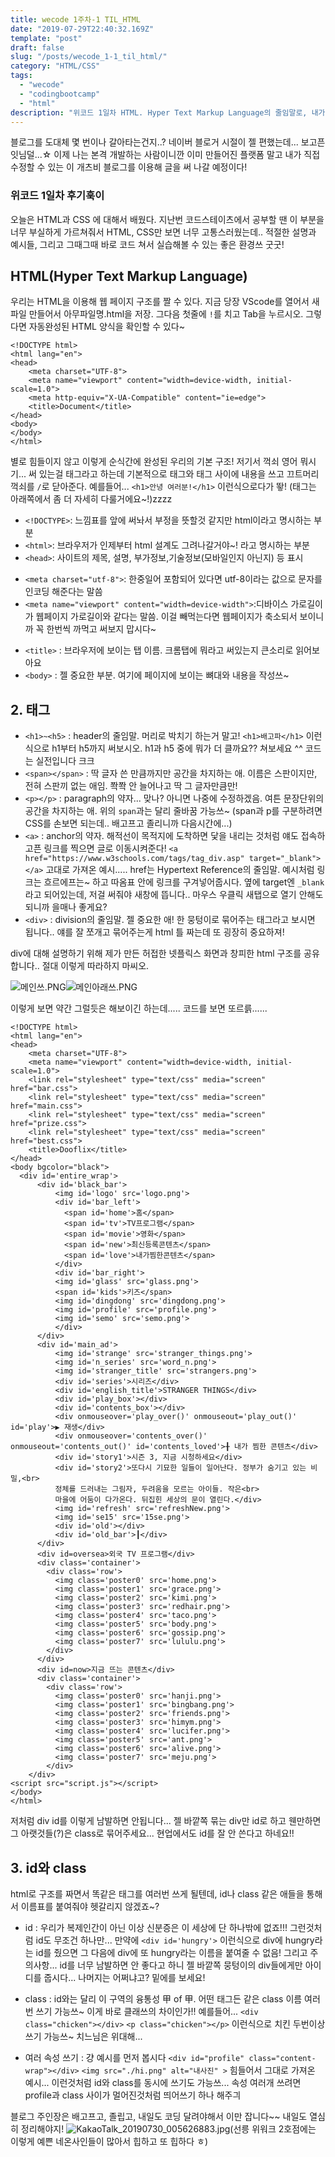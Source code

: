```yaml
---
title: wecode 1주차-1 TIL_HTML
date: "2019-07-29T22:40:32.169Z"
template: "post"
draft: false
slug: "/posts/wecode_1-1_til_html/"
category: "HTML/CSS"
tags:
  - "wecode"
  - "codingbootcamp"
  - "html"
description: "위코드 1일차 HTML. Hyper Text Markup Language의 줄임말로, 내가 쓰고 있는 방식인 Markdown과는 반대. 나중에 이 부분에 대해서도 한 차례 정리해볼 생각이다!"
---
```


<!-- - [html 구조 알아보기](#the-first-transition)
- [html 태그의 종류](#the-digital-age)
- [id와 class](#loss-of-humanity-through-transitions) -->

블로그를 도대체 몇 번이나 갈아타는건지..? 네이버 블로거 시절이 젤 편했는데... 보고픈 잇님덜...☆ 
이제 나는 본격 개발하는 사람이니깐 이미 만들어진 플랫폼 말고 내가 직접 수정할 수 있는 이 개츠비 블로그를 이용해 글을 써 나갈 예정이다!

### 위코드 1일차 후기훅이
오늘은 HTML과 CSS 에 대해서 배웠다.
지난번 코드스테이츠에서 공부할 땐 이 부분을 너무 부실하게 가르쳐줘서 HTML, CSS만 보면 너무 고통스러웠는데.. 적절한 설명과 예시들, 그리고 그때그때 바로 코드 쳐서 실습해볼 수 있는 좋은 환경쓰 굿굿!

## HTML(Hyper Text Markup Language)
우리는 HTML을 이용해 웹 페이지 구조를 짤 수 있다.
지금 당장 VScode를 열어서 새파일 만들어서 아무파일명.html을 저장. 그다음 첫줄에 `!`를 치고 Tab을 누르시오.
그렇다면 자동완성된 HTML 양식을 확인할 수 있다~

```
<!DOCTYPE html>
<html lang="en">
<head>
    <meta charset="UTF-8">
    <meta name="viewport" content="width=device-width, initial-scale=1.0">
    <meta http-equiv="X-UA-Compatible" content="ie=edge">
    <title>Document</title>
</head>
<body>
</body>
</html>
```

별로 힘들이지 않고 이렇게 순식간에 완성된 우리의 기본 구조!
저기서 꺽쇠 영어 뭐시기... 써 있는걸 태그라고 하는데
기본적으로 태그와 태그 사이에 내용을 쓰고 끄트머리 꺽쇠를 `/`로 닫아준다.
예를들어... `<h1>안녕 여러분!</h1>` 이런식으로다가 뙇!
(태그는 아래쪽에서 좀 더 자세히 다룰거에요~!)zzzz 

* `<!DOCTYPE>`: 느낌표를 앞에 써놔서 부정을 뜻할것 같지만 html이라고 명시하는 부분
* `<html>`: 브라우저가 인제부터 html 설계도 그려나갈거야~! 라고 명시하는 부분
* `<head>`: 사이트의 제목, 설명, 부가정보,기술정보(모바일인지 아닌지) 등 표시
- `<meta charset="utf-8">`: 한중일어 포함되어 있다면 utf-8이라는 값으로 문자를 인코딩 해준다는 말씀
- `<meta name="viewport" content="width=device-width">`:디바이스 가로길이가 웹페이지 가로길이와 같다는 말씀. 이걸 빼먹는다면 웹페이지가 축소되서 보이니까 꼭 한번씩 까먹고 써보지 맙시다~
* `<title>` : 브라우저에 보이는 탭 이름. 크롬탭에 뭐라고 써있는지 큰소리로 읽어보아요
* `<body>` : 젤 중요한 부분. 여기에 페이지에 보이는 뼈대와 내용을 작성쓰~


## 2. 태그
* `<h1>~<h5>` : header의 줄임말. 머리로 박치기 하는거 말고! `<h1>배고파</h1>` 이런 식으로 h1부터 h5까지 써보시오. h1과 h5 중에 뭐가 더 클까요?? 쳐보세요 ^^ 코드는 실전입니다 크크
* `<span></span>` : 딱 글자 쓴 만큼까지만 공간을 차지하는 애. 이름은 스판이지만, 전혀 스판끼 없는 애임. 쫙쫙 안 늘어나고 딱 그 글자만큼만!
* `<p></p>` : paragraph의 약자... 맞나? 아니면 나중에 수정하겠음. 여튼 문장단위의 공간을 차지하는 애. 위의 `span`과는 달리 줄바꿈 가능쓰~
(span과 p를 구분하려면 CSS를 손보면 되는데.. 배고프고 졸리니까 다음시간에...)
* `<a>` : anchor의 약자. 해적선이 목적지에 도착하면 닻을 내리는 것처럼 얘도 접속하고픈 링크를 찍으면 글로 이동시켜준다! 
`<a href="https://www.w3schools.com/tags/tag_div.asp" target="_blank"></a>`
고대로 가져온 예시..... href는 Hypertext Reference의 줄임말. 예시처럼 링크는 흐르에프는~ 하고 따옴표 안에 링크를 구겨넣어줍시다. 옆에 target엔 `_blank`라고 되어있는데, 저걸 써줘야 새창에 뜹니다.. 마우스 우클릭 새탭으로 열기 안해도 되니까 을매나 좋게요?
* `<div>` : division의 줄임말. 젤 중요한 애! 한 뭉텅이로 묶어주는 태그라고 보시면 됩니다.. 얘를 잘 쪼개고 묶어주는게 html 틀 짜는데 또 굉장히 중요하져!

div에 대해 설명하기 위해 제가 만든 허접한 넷플릭스 화면과 창피한 html 구조를 공유합니다.. 절대 이렇게 따라하지 마씨오.

![메인쓰.PNG](https://images.velog.io/post-images/dooreplay/e74b1070-b268-11e9-a100-45a09e59a09a/메인쓰.PNG)![메인아래쓰.PNG](https://images.velog.io/post-images/dooreplay/e2bd4af0-b268-11e9-a100-45a09e59a09a/메인아래쓰.PNG)

이렇게 보면 약간 그럴듯은 해보이긴 하는데..... 코드를 보면 또르륽......

```
<!DOCTYPE html>
<html lang="en">
<head>
    <meta charset="UTF-8">
    <meta name="viewport" content="width=device-width, initial-scale=1.0">
    <link rel="stylesheet" type="text/css" media="screen" href="bar.css">
    <link rel="stylesheet" type="text/css" media="screen" href="main.css">
    <link rel="stylesheet" type="text/css" media="screen" href="prize.css">
    <link rel="stylesheet" type="text/css" media="screen" href="best.css">
    <title>Dooflix</title>
</head>
<body bgcolor="black">
  <div id='entire_wrap'>
      <div id='black_bar'>
          <img id='logo' src='logo.png'>
          <div id='bar_left'>
            <span id='home'>홈</span>
            <span id='tv'>TV프로그램</span>
            <span id='movie'>영화</span>
            <span id='new'>최신등록콘텐츠</span>
            <span id='love'>내가찜한콘텐츠</span>
          </div>
          <div id='bar_right'>
          <img id='glass' src='glass.png'>
          <span id='kids'>키즈</span>
          <img id='dingdong' src='dingdong.png'>
          <img id='profile' src='profile.png'>
          <img id='semo' src='semo.png'>
          </div>
      </div>
      <div id='main_ad'>
          <img id='strange' src='stranger_things.png'>
          <img id='n_series' src='word_n.png'>
          <img id='stranger_title' src='strangers.png'>
          <div id='series'>시리즈</div>
          <div id='english_title'>STRANGER THINGS</div>
          <div id='play_box'></div>
          <div id='contents_box'></div>
          <div onmouseover='play_over()' onmouseout='play_out()' id='play'>▶ 재생</div>
          <div onmouseover='contents_over()' onmouseout='contents_out()' id='contents_loved'>╂ 내가 찜한 콘텐츠</div>
          <div id='story1'>시즌 3, 지금 시청하세요</div>
          <div id='story2'>또다시 기묘한 일들이 일어난다. 정부가 숨기고 있는 비밀,<br>
          정체를 드러내는 그림자, 두려움을 모르는 아이들. 작은<br>
          마을에 어둠이 다가온다. 뒤집힌 세상의 문이 열린다.</div>
          <img id='refresh' src='refreshNew.png'>
          <img id='se15' src='15se.png'>
          <div id='old'></div>
          <div id='old_bar'>┃</div>
      </div>
      <div id=oversea>외국 TV 프로그램</div>
      <div class='container'>
        <div class='row'>
          <img class='poster0' src='home.png'>
          <img class='poster1' src='grace.png'>
          <img class='poster2' src='kimi.png'>
          <img class='poster3' src='redhair.png'>
          <img class='poster4' src='taco.png'>
          <img class='poster5' src='body.png'>
          <img class='poster6' src='gossip.png'>
          <img class='poster7' src='lululu.png'>
        </div>        
      </div>
      <div id=now>지금 뜨는 콘텐츠</div>
      <div class='container'>
        <div class='row'>
          <img class='poster0' src='hanji.png'>
          <img class='poster1' src='bingbang.png'>
          <img class='poster2' src='friends.png'>
          <img class='poster3' src='himym.png'>
          <img class='poster4' src='lucifer.png'>
          <img class='poster5' src='ant.png'>
          <img class='poster6' src='alive.png'>
          <img class='poster7' src='meju.png'>
        </div>
    </div>
<script src="script.js"></script>
</body>
</html>
```

저처럼 div id를 이렇게 남발하면 안됩니다...  젤 바깥쪽 묶는 div만 id로 하고 웬만하면 그 아랫것들(?)은 class로 묶어주세요... 현업에서도 id를 잘 안 쓴다고 하네요!!


## 3. id와 class
html로 구조를 짜면서 똑같은 태그를 여러번 쓰게 될텐데, id나 class 같은 애들을 통해서 이름표를 붙여줘야 헷갈리지 않겠죠~?
* id : 우리가 복제인간이 아닌 이상 신분증은 이 세상에 단 하나밖에 없죠!!! 그런것처럼 id도 무조건 하나만... 만약에 `<div id='hungry'>` 이런식으로 div에 hungry라는 id를 줬으면 그 다음에 div에 또 hungry라는 이름을 붙여줄 수 없음! 그리고 주의사항... id를 너무 남발하면 안 좋다고 하니 젤 바깥쪽 뭉텅이의 div들에게만 아이디를 줍시다... 나머지는 어쩌냐고? 밑에를 보세요!

* class : id와는 달리 이 구역의 융통성 甲 of 甲. 어떤 태그든 같은 class 이름 여러번 쓰기 가능쓰~ 이게 바로 클래쓰의 차이인가!! 예를들어...
`<div class="chicken"></div>`
`<p class="chicken"></p>`
이런식으로 치킨 두번이상 쓰기 가능쓰~ 치느님은 위대해...

* 여러 속성 쓰기 : 걍 예시를 먼저 봅시다
`<div id="profile" class="content-wrap"></div>`
`<img src="./hi.png" alt="내사진" >`
힘들어서 그대로 가져온 예시... 이런것처럼 id와 class를 동시에 쓰기도 가능쓰...
속성 여러개 쓰려면 profile과 class 사이가 멀어진것처럼 띄어쓰기 하나 해주긔



블로그 주인장은 배고프고, 졸립고, 내일도 코딩 달려야해서 이만 잡니다~~ 내일도 열심히 정리해야지!
![KakaoTalk_20190730_005626883.jpg](https://images.velog.io/post-images/dooreplay/7a581430-b219-11e9-a4ce-730fc6b3757a/KakaoTalk20190730005626883.jpg)(선릉 위워크 2호점에는 이렇게 예쁜 네온사인들이 많아서 힙하고 또 힙하다 ㅎ)